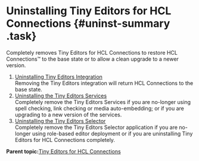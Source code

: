 # Uninstalling Tiny Editors for HCL Connections {#uninst-summary .task}

Completely removes Tiny Editors for HCL Connections to restore HCL Connections™ to the base state or to allow a clean upgrade to a newer version.

1.  [Uninstalling Tiny Editors Integration](t_03-uninst_01-editors_00-summary.md)  
Removing the Tiny Editors integration will return HCL Connections to the base state.
2.  [Uninstalling the Tiny Editors Services](t_03-uninst_02-services-uninstall.md)  
Completely remove the Tiny Editors Services if you are no-longer using spell checking, link checking or media auto-embedding; or if you are upgrading to a new version of the services.
3.  [Uninstalling the Tiny Editors Selector](t_03-uninst_03-selector-uninstall.md)  
Completely remove the Tiny Editors Selector application if you are no-longer using role-based editor deployment or if you are uninstalling Tiny Editors for HCL Connections completely.

**Parent topic:**[Tiny Editors for HCL Connections](c_tiny-editors.md)

